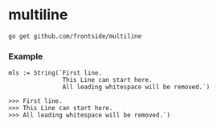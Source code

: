multiline
=========

```
go get github.com/frontside/multiline 
```

### Example
```
mls := String(`First line. 
               This Line can start here.
               All leading whitespace will be removed.`)

>>> First line. 
>>> This Line can start here.
>>> All leading whitespace will be removed.`)
```

